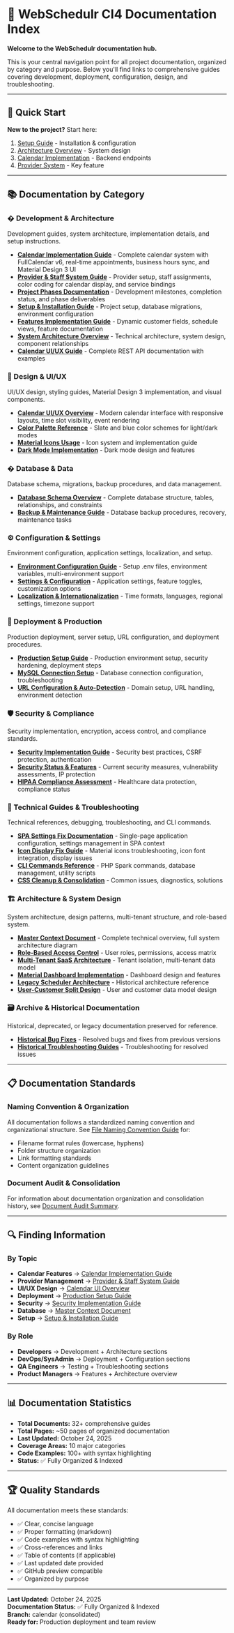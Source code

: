 # 📘 WebSchedulr CI4 Documentation Index

**Welcome to the WebSchedulr documentation hub.**

This is your central navigation point for all project documentation, organized by category and purpose. Below you'll find links to comprehensive guides covering development, deployment, configuration, design, and troubleshooting.

---

## 🚀 Quick Start

**New to the project?** Start here:
1. [Setup Guide](./development/setup-workflow.md) - Installation & configuration
2. [Architecture Overview](./architecture/mastercontext.md) - System design
3. [Calendar Implementation](./development/calendar-implementation.md) - Backend endpoints
4. [Provider System](./development/provider-system-guide.md) - Key feature

---

## 📚 Documentation by Category

### � Development & Architecture

Development guides, system architecture, implementation details, and setup instructions.

- **[Calendar Implementation Guide](./development/calendar-implementation.md)** - Complete calendar system with FullCalendar v6, real-time appointments, business hours sync, and Material Design 3 UI
- **[Provider & Staff System Guide](./development/provider-system-guide.md)** - Provider setup, staff assignments, color coding for calendar display, and service bindings
- **[Project Phases Documentation](./development/phase-1-api.md)** - Development milestones, completion status, and phase deliverables
- **[Setup & Installation Guide](./development/setup-workflow.md)** - Project setup, database migrations, environment configuration
- **[Features Implementation Guide](./development/dynamic-customer-fields.md)** - Dynamic customer fields, schedule views, feature documentation
- **[System Architecture Overview](./architecture/mastercontext.md)** - Technical architecture, system design, component relationships
- **[Calendar UI/UX Guide](./ui-ux/calendar-ui-overview.md)** - Complete REST API documentation with examples

### 🎨 Design & UI/UX

UI/UX design, styling guides, Material Design 3 implementation, and visual components.

- **[Calendar UI/UX Overview](./ui-ux/calendar-ui-overview.md)** - Modern calendar interface with responsive layouts, time slot visibility, event rendering
- **[Color Palette Reference](./design/COLOR-PALETTE-ANALYSIS.md)** - Slate and blue color schemes for light/dark modes
- **[Material Icons Usage](./design/MATERIAL_ICONS_USAGE.md)** - Icon system and implementation guide
- **[Dark Mode Implementation](./dark-mode/DARK_MODE_IMPLEMENTATION.md)** - Dark mode design and features

### �️ Database & Data

Database schema, migrations, backup procedures, and data management.

- **[Database Schema Overview](./database/database-schema.md)** - Complete database structure, tables, relationships, and constraints
- **[Backup & Maintenance Guide](./database/backup-and-maintenance.md)** - Database backup procedures, recovery, maintenance tasks

### ⚙️ Configuration & Settings

Environment configuration, application settings, localization, and setup.

- **[Environment Configuration Guide](./configuration/ENV-CONFIGURATION-GUIDE.md)** - Setup .env files, environment variables, multi-environment support
- **[Settings & Configuration](./configuration/SETTINGS_IMPLEMENTATION_VERIFIED.md)** - Application settings, feature toggles, customization options
- **[Localization & Internationalization](./configuration/LOCALIZATION_SETTINGS_UPDATE.md)** - Time formats, languages, regional settings, timezone support

### 🚀 Deployment & Production

Production deployment, server setup, URL configuration, and deployment procedures.

- **[Production Setup Guide](./deployment/PRODUCTION_FIX_GUIDE.md)** - Production environment setup, security hardening, deployment steps
- **[MySQL Connection Setup](./deployment/MYSQL-TEST-CONNECTION-FIX.md)** - Database connection configuration, troubleshooting
- **[URL Configuration & Auto-Detection](./deployment/PRODUCTION-URL-AUTO-DETECTION.md)** - Domain setup, URL handling, environment detection

### 🛡️ Security & Compliance

Security implementation, encryption, access control, and compliance standards.

- **[Security Implementation Guide](./security/SECURITY_IMPLEMENTATION_GUIDE.md)** - Security best practices, CSRF protection, authentication
- **[Security Status & Features](./security/SECURITY_STATUS.md)** - Current security measures, vulnerability assessments, IP protection
- **[HIPAA Compliance Assessment](./compliance/HIPAA-COMPLIANCE-ASSESSMENT.md)** - Healthcare data protection, compliance status

### 🔨 Technical Guides & Troubleshooting

Technical references, debugging, troubleshooting, and CLI commands.

- **[SPA Settings Fix Documentation](./technical/SPA_SETTINGS_FIX.md)** - Single-page application configuration, settings management in SPA context
- **[Icon Display Fix Guide](./technical/ICON-DISPLAY-FIX.md)** - Material icons troubleshooting, icon font integration, display issues
- **[CLI Commands Reference](./technical/command.md)** - PHP Spark commands, database management, utility scripts
- **[CSS Cleanup & Consolidation](./technical/CSS_CLEANUP_SUMMARY.md)** - Common issues, diagnostics, solutions

### 🏗️ Architecture & System Design

System architecture, design patterns, multi-tenant structure, and role-based system.

- **[Master Context Document](./architecture/mastercontext.md)** - Complete technical overview, full system architecture diagram
- **[Role-Based Access Control](./architecture/ROLE_BASED_SYSTEM.md)** - User roles, permissions, access matrix
- **[Multi-Tenant SaaS Architecture](./architecture/MULTI-TENANT-SAAS-ARCHITECTURE.md)** - Tenant isolation, multi-tenant data model
- **[Material Dashboard Implementation](./architecture/MATERIAL_DASHBOARD_GUIDE.md)** - Dashboard design and features
- **[Legacy Scheduler Architecture](./architecture/LEGACY_SCHEDULER_ARCHITECTURE.md)** - Historical architecture reference
- **[User-Customer Split Design](./architecture/USER_CUSTOMER_SPLIT.md)** - User and customer data model design

### 🗃️ Archive & Historical Documentation

Historical, deprecated, or legacy documentation preserved for reference.

- **[Historical Bug Fixes](./archive/bug-fixes.md)** - Resolved bugs and fixes from previous versions
- **[Historical Troubleshooting Guides](./archive/troubleshooting-guides.md)** - Troubleshooting for resolved issues

---

## 📋 Documentation Standards

### Naming Convention & Organization
All documentation follows a standardized naming convention and organizational structure. See [File Naming Convention Guide](./file-naming-convention.md) for:
- Filename format rules (lowercase, hyphens)
- Folder structure organization
- Link formatting standards
- Content organization guidelines

### Document Audit & Consolidation
For information about documentation organization and consolidation history, see [Document Audit Summary](./DOCUMENT_AUDIT_SUMMARY.md).

---

## 🔍 Finding Information

### By Topic
- **Calendar Features** → [Calendar Implementation Guide](./development/calendar-implementation.md)
- **Provider Management** → [Provider & Staff System Guide](./development/provider-system-guide.md)
- **UI/UX Design** → [Calendar UI Overview](./ui-ux/calendar-ui-overview.md)
- **Deployment** → [Production Setup Guide](./deployment/PRODUCTION_FIX_GUIDE.md)
- **Security** → [Security Implementation Guide](./security/SECURITY_IMPLEMENTATION_GUIDE.md)
- **Database** → [Master Context Document](./architecture/mastercontext.md)
- **Setup** → [Setup & Installation Guide](./development/setup-workflow.md)

### By Role
- **Developers** → Development + Architecture sections
- **DevOps/SysAdmin** → Deployment + Configuration sections
- **QA Engineers** → Testing + Troubleshooting sections
- **Product Managers** → Features + Architecture overview

---

## 📊 Documentation Statistics

- **Total Documents:** 32+ comprehensive guides
- **Total Pages:** ~50 pages of organized documentation
- **Last Updated:** October 24, 2025
- **Coverage Areas:** 10 major categories
- **Code Examples:** 100+ with syntax highlighting
- **Status:** ✅ Fully Organized & Indexed

---

## 🏆 Quality Standards

All documentation meets these standards:
- ✅ Clear, concise language
- ✅ Proper formatting (markdown)
- ✅ Code examples with syntax highlighting
- ✅ Cross-references and links
- ✅ Table of contents (if applicable)
- ✅ Last updated date provided
- ✅ GitHub preview compatible
- ✅ Organized by purpose

---

**Last Updated:** October 24, 2025  
**Documentation Status:** ✅ Fully Organized & Indexed  
**Branch:** calendar (consolidated)  
**Ready for:** Production deployment and team review
